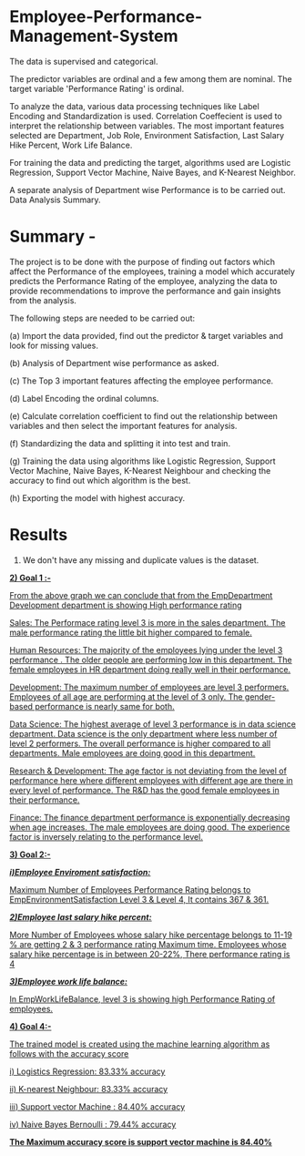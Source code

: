  # Employee-Performance-Management-System

The data is supervised and categorical.

The predictor variables are ordinal and a few among them are nominal. The target variable 'Performance Rating' is ordinal.

To analyze the data, various data processing techniques like Label Encoding and Standardization is used. Correlation Coeffecient is used to interpret the relationship between variables. The most important features selected are Department, Job Role, Environment Satisfaction, Last Salary Hike Percent, Work Life Balance.

For training the data and predicting the target, algorithms used are Logistic Regression, Support Vector Machine, Naive Bayes, and K-Nearest Neighbor.

A separate analysis of Department wise Performance is to be carried out. Data Analysis Summary.

# Summary -

The project is to be done with the purpose of finding out factors which affect the Performance of the employees, training a model which accurately predicts the Performance Rating of the employee, analyzing the data to provide recommendations to improve the performance and gain insights from the analysis.

The following steps are needed to be carried out:

(a) Import the data provided, find out the predictor & target variables and look for missing values.

(b) Analysis of Department wise performance as asked.

(c) The Top 3 important features affecting the employee performance.

(d) Label Encoding the ordinal columns.

(e) Calculate correlation coefficient to find out the relationship between variables and then select the important features for analysis.

(f) Standardizing the data and splitting it into test and train.

(g) Training the data using algorithms like Logistic Regression, Support Vector Machine, Naive Bayes, K-Nearest Neighbour and checking the accuracy to find out which algorithm is the best.

(h) Exporting the model with highest accuracy.


# Results

1) We don't have any missing and duplicate values is the dataset.

<u>  __2) Goal 1 :-__<u>  

From the above graph we can conclude that from the EmpDepartment Development department is showing High performance rating

Sales: The Performace rating level 3 is more in the sales department. The male performance rating the little bit higher compared to female.

Human Resources: The majority of the employees lying under the level 3 performance . The older people are performing low in this department. The female employees in HR department doing really well in their performance.

Development: The maximum number of employees are level 3 performers. Employees of all age are performing at the level of 3 only. The gender-based performance is nearly same for both.

Data Science: The highest average of level 3 performance is in data science department. Data science is the only department where less number of level 2 performers. The overall performance is higher compared to all departments. Male employees are doing good in this department.

Research & Development: The age factor is not deviating from the level of performance here where different employees with different age are there in every level of performance. The R&D has the good female employees in their performance.

Finance: The finance department performance is exponentially decreasing when age increases. The male employees are doing good. The experience factor is inversely relating to the performance level.

__3) Goal 2:-__

***i)Employee Enviroment satisfaction:***

Maximum Number of Employees Performance Rating belongs to EmpEnvironmentSatisfaction Level 3 & Level 4, It contains 367 & 361.

***2)Employee last salary hike percent:***

More Number of Employees whose salary hike percentage belongs to 11-19 % are getting 2 & 3 performance rating Maximum time. Employees whose salary hike percentage is in between 20-22%, There performance rating is 4

***3)Employee work life balance:***

In EmpWorkLifeBalance, level 3 is showing high Performance Rating of employees.

__4) Goal 4:-__

The trained model is created using the machine learning algorithm as follows with the accuracy score

i) Logistics Regression: 83.33% accuracy

ii) K-nearest Neighbour: 83.33% accuracy

iii) Support vector Machine : 84.40% accuracy

iv) Naive Bayes Bernoulli : 79.44% accuracy

__The Maximum accuracy score is support vector machine is 84.40%__

